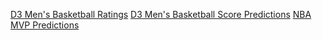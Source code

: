 [D3 Men's Basketball Ratings](https://schauerstats.github.io/D3RatingsLogos)
[D3 Men's Basketball Score Predictions](https://schauerstats.github.io/D3RatingsLogos)
[NBA MVP Predictions](https://schauerstats.github.io/MVP)
